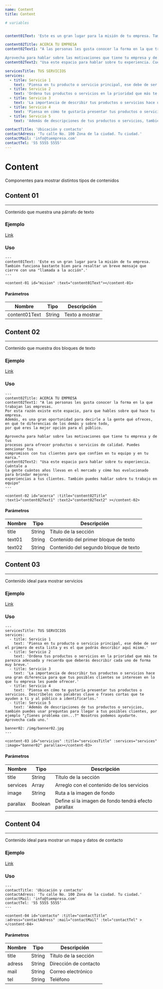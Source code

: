 ```yaml
---
name: Content
title: Content

# variables


content01Text: 'Este es un gran lugar para la misión de tu empresa. También funciona bastante bien para resaltar un breve mensaje que cierre con una "llamada a la acción".'

content02Title: ACERCA TU EMPRESA
content02Text1: "A las personas les gusta conocer la forma en la que trabajan las empresas. Por esta razón existe este espacio, para que hables sobre qué hace tu empresa. Además, es una gran oportunidad para decirle a la gente qué ofreces, en qué te diferencias de los demás y sobre todo, por qué eres la mejor opción para el público.

Aprovecha para hablar sobre las motivaciones que tiene tu empresa y de tus procesos para ofrecer productos o servicios de calidad. Puedes mencionar tus compromisos con tus clientes para que confíen en tu equipo y en tu marca."
content02Text2: "Usa este espacio para hablar sobre tu experiencia. Cuéntale a la gente cuántos años llevas en el mercado y cómo has evolucionado para brindar mejores experiencias a tus clientes. También puedes hablar sobre tu trabajo en equipo y tus procesos para rendir mejores resultados. Piensa en todas esas cosas que te gustaría que tu público conociera sobre tu empresa y de todo el esfuerzo detrás de lo que ofreces para cautivarlos. Este espacio es una oportunidad para dar a conocer lo que casi nadie sabe de tu negocio y puedes aprovecharlo de forma positivaaa."

servicesTitle: TUS SERVICIOS
services:
  - title: Servicio 1
    text: 'Piensa en tu producto o servicio principal, ese debe de ser el primero de esta lista y es el que podrás describir aquí mismo.'
  - title: Servicio 2
    text: 'Ordena tus productos o servicios en la prioridad que más te parezca adecuada y recuerda que deberás describir cada uno de forma muy breve.'
  - title: Servicio 3
    text: 'La importancia de describir tus productos o servicios hace una gran diferencia para que tus posibles clientes se interesen en lo que tu empresa les puede ofrecer.'
  - title: Servicio 4
    text: 'Piensa en cómo te gustaría presentar tus productos o servicios. Descríbelos con palabras clave o frases cortas que te ayuden a ti y al público a identificarlos.'
  - title: Servicio 5
    text: 'Además de descripciones de tus productos o servicios, también puedes usar preguntas para llegar a tus posibles clientes, por ejemplo "¿Tienes problema con...?" Nosotros podemos ayudarte. Aprovecha cada uno.'

contactTitle: 'Ubicación y contacto'
contactAdress: 'Tu calle No. 100 Zona de la ciudad. Tu ciudad.'
contactMail: 'info@tuempresa.com'
contactTel: '55 5555 5555'
---
```


# Content

Componentes para mostrar distintos tipos de contenidos


## Content 01
------

Contenido que muestra una párrafo de texto

### Ejemplo

[Link](https://redplanet.devlez.com/lodestar#mision)

### Uso

```
---
content01Text: 'Este es un gran lugar para la misión de tu empresa.
También funciona bastante bien para resaltar un breve mensaje que cierre con una "llamada a la acción".'
---

<content-01 id="mision" :text="content01Text"></content-01>

```

#### Parámetros

| Nombre       | Tipo        | Descripción |
| -----------  | ----------- | ----------- |
| content01Text| String     | Texto a mostrar|


## Content 02
------

Contenido que muestra dos bloques de texto

### Ejemplo

[Link](https://redplanet.devlez.com/lodestar#acerca)

### Uso

```
---
content02Title: ACERCA TU EMPRESA
content02Text1: "A las personas les gusta conocer la forma en la que trabajan las empresas.
Por esta razón existe este espacio, para que hables sobre qué hace tu empresa.
Además, es una gran oportunidad para decirle a la gente qué ofreces, en qué te diferencias de los demás y sobre todo,
por qué eres la mejor opción para el público.

Aprovecha para hablar sobre las motivaciones que tiene tu empresa y de tus
procesos para ofrecer productos o servicios de calidad. Puedes mencionar tus
compromisos con tus clientes para que confíen en tu equipo y en tu marca."
content02Text2: "Usa este espacio para hablar sobre tu experiencia. Cuéntale a
la gente cuántos años llevas en el mercado y cómo has evolucionado para brindar mejores
experiencias a tus clientes. También puedes hablar sobre tu trabajo en equipo"
---

<content-02 id="acerca" :title="content02Title" :text1="content02Text1" :text2="content02Text2" ></content-02>

```

#### Parámetros

| Nombre      | Tipo        | Descripción |
| ----------- | ----------- | ----------- |
| title       | String      | Título de la sección|
| text01      | String     | Contenido del primer bloque de texto|
| text02      | String     | Contenido del segundo bloque de texto|


## Content 03
------

Contenido ideal para mostrar servicios

### Ejemplo

[Link](https://redplanet.devlez.com/lodestar#servicios)

### Uso

```
---
servicesTitle: TUS SERVICIOS
services:
  - title: Servicio 1
    text: 'Piensa en tu producto o servicio principal, ese debe de ser el primero de esta lista y es el que podrás describir aquí mismo.'
  - title: Servicio 2
    text: 'Ordena tus productos o servicios en la prioridad que más te parezca adecuada y recuerda que deberás describir cada uno de forma muy breve.'
  - title: Servicio 3
    text: 'La importancia de describir tus productos o servicios hace una gran diferencia para que tus posibles clientes se interesen en lo que tu empresa les puede ofrecer.'
  - title: Servicio 4
    text: 'Piensa en cómo te gustaría presentar tus productos o servicios. Descríbelos con palabras clave o frases cortas que te ayuden a ti y al público a identificarlos.'
  - title: Servicio 5
    text: 'Además de descripciones de tus productos o servicios, también puedes usar preguntas para llegar a tus posibles clientes, por ejemplo "¿Tienes problema con...?" Nosotros podemos ayudarte. Aprovecha cada uno.'

banner02: /img/banner02.jpg
---

<content-03 id="servicios" :title="servicesTitle" :services="services" :image="banner02" parallax></content-03>

```

#### Parámetros

| Nombre      | Tipo        | Descripción |
| ----------- | ----------- | ----------- |
| title       | String      | Título de la sección|
| services    | Array       | Arreglo con el contenido de los servicios|
| image       | String      | Ruta a la imagen de fondo |
| parallax    | Boolean     | Define si la imagen de fondo tendrá efecto parallax |


## Content 04
------

Contenido ideal para mostrar un mapa y datos de contacto

### Ejemplo

[Link](https://redplanet.devlez.com/lodestar#contacto)

### Uso

```
---
contactTitle: 'Ubicación y contacto'
contactAdress: 'Tu calle No. 100 Zona de la ciudad. Tu ciudad.'
contactMail: 'info@tuempresa.com'
contactTel: '55 5555 5555'
---

<content-04 id="contacto" :title="contactTitle" :adress="contactAdress" :mail="contactMail" :tel="contactTel" ></content-04>

```

#### Parámetros

| Nombre      | Tipo        | Descripción |
| ----------- | ----------- | ----------- |
| title       | String      | Título de la sección|
| adress      | String      | Dirección de contacto|
| mail        | String      | Correo electrónico |
| tel         | String      | Teléfono |